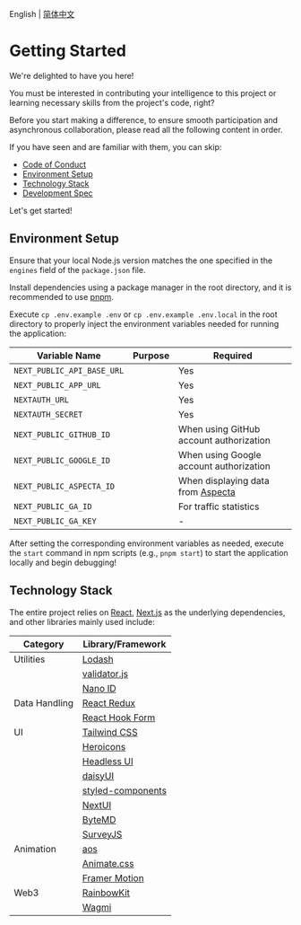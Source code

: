 English | [简体中文](./zh.md)

# Getting Started

We're delighted to have you here!

You must be interested in contributing your intelligence to this project or learning necessary skills from the project's code, right?

Before you start making a difference, to ensure smooth participation and asynchronous collaboration, please read all the following content in order.

If you have seen and are familiar with them, you can skip:

- [Code of Conduct](https://github.com/openbuildxyz/.github/blob/main/CODE_OF_CONDUCT.md)
- [Environment Setup](#environment-setup)
- [Technology Stack](#technology-stack)
- [Development Spec](../spec/en.md)

Let's get started!

## Environment Setup

Ensure that your local Node.js version matches the one specified in the `engines` field of the `package.json` file.

Install dependencies using a package manager in the root directory, and it is recommended to use [pnpm](https://pnpm.io).

Execute `cp .env.example .env` or `cp .env.example .env.local` in the root directory to properly inject the environment variables needed for running the application:

| Variable Name | Purpose | Required |
| --- | --- | --- |
| `NEXT_PUBLIC_API_BASE_URL` |  | Yes |
| `NEXT_PUBLIC_APP_URL` |  | Yes |
| `NEXTAUTH_URL` |  | Yes |
| `NEXTAUTH_SECRET` |  | Yes |
| `NEXT_PUBLIC_GITHUB_ID` |  | When using GitHub account authorization |
| `NEXT_PUBLIC_GOOGLE_ID` |  | When using Google account authorization |
| `NEXT_PUBLIC_ASPECTA_ID` |  | When displaying data from [Aspecta](https://aspecta.id) |
| `NEXT_PUBLIC_GA_ID` |  | For traffic statistics |
| `NEXT_PUBLIC_GA_KEY` |  | - |

After setting the corresponding environment variables as needed, execute the `start` command in npm scripts (e.g., `pnpm start`) to start the application locally and begin debugging!

## Technology Stack

The entire project relies on [React](https://react.dev/), [Next.js](https://nextjs.org/) as the underlying dependencies, and other libraries mainly used include:

| Category | Library/Framework |
| --- | --- |
| Utilities | [Lodash](https://lodash.com/) |
|  | [validator.js](https://github.com/validatorjs/validator.js) |
|  | [Nano ID](https://zelark.github.io/nano-id-cc/) |
| Data Handling | [React Redux](https://react-redux.js.org/) |
|  | [React Hook Form](https://www.react-hook-form.com/) |
| UI | [Tailwind CSS](https://tailwindcss.com/) |
|  | [Heroicons](https://heroicons.com/) |
|  | [Headless UI](https://headlessui.com/v1) |
|  | [daisyUI](https://daisyui.com/) |
|  | [styled-components](https://styled-components.com/) |
|  | [NextUI](https://nextui.org/) |
|  | [ByteMD](https://bytemd.js.org/) |
|  | [SurveyJS](https://surveyjs.io/) |
| Animation | [aos](https://michalsnik.github.io/aos/) |
|  | [Animate.css](https://animate.style/) |
|  | [Framer Motion](https://www.framer.com/motion/) |
| Web3 | [RainbowKit](https://www.rainbowkit.com/) |
|  | [Wagmi](https://wagmi.sh/) |
